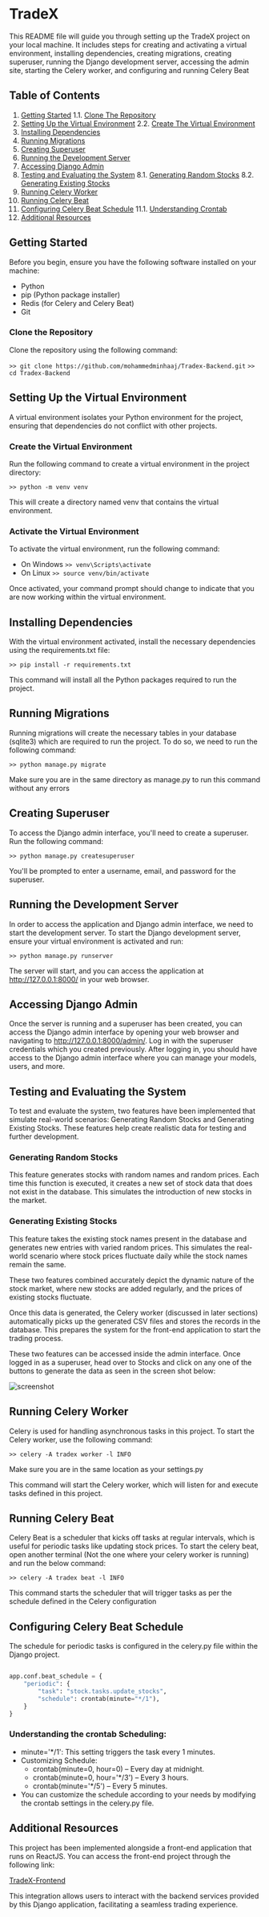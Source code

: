 # TradeX

This README file will guide you through setting up the TradeX project on your local machine. It includes steps for creating and activating a virtual environment, installing dependencies, creating migrations, creating superuser, running the Django development server, accessing the admin site, starting the Celery worker, and configuring and running Celery Beat

## Table of Contents

1. [Getting Started](#getting-started)
    1.1. [Clone The Repository](#clone-the-repository)
2. [Setting Up the Virtual Environment](#setting-up-the-virtual-environment)
    2.2. [Create The Virtual Environment](#create-the-virtual-environment)
3. [Installing Dependencies](#installing-dependencies)
4. [Running Migrations](#running-migrations)
5. [Creating Superuser](#creating-superuser)
6. [Running the Development Server](#running-the-development-server)
7. [Accessing Django Admin](#accessing-django-admin)
8. [Testing and Evaluating the System](#testing-and-evaluating-the-system)
    8.1. [Generating Random Stocks](#generating-random-stocks)
    8.2. [Generating Existing Stocks](#generating-existing-stocks)
9. [Running Celery Worker](#running-celery-worker)
10. [Running Celery Beat](#running-celery-beat)
11. [Configuring Celery Beat Schedule](#configuring-celery-beat-schedule)
    11.1. [Understanding Crontab](#understanding-the-crontab-scheduling)
12. [Additional Resources](#additional-resources)

## Getting Started

Before you begin, ensure you have the following software installed on your machine:

- Python
- pip (Python package installer)
- Redis (for Celery and Celery Beat)
- Git

### Clone the Repository

Clone the repository using the following command:

` >> git clone https://github.com/mohammedminhaaj/Tradex-Backend.git `
` >> cd Tradex-Backend `

## Setting Up the Virtual Environment

A virtual environment isolates your Python environment for the project, ensuring that dependencies do not conflict with other projects.

### Create the Virtual Environment

Run the following command to create a virtual environment in the project directory:

` >> python -m venv venv `

This will create a directory named venv that contains the virtual environment.

### Activate the Virtual Environment

To activate the virtual environment, run the following command:

- On Windows
    ` >> venv\Scripts\activate `
- On Linux
    ` >> source venv/bin/activate `

Once activated, your command prompt should change to indicate that you are now working within the virtual environment.

## Installing Dependencies

With the virtual environment activated, install the necessary dependencies using the requirements.txt file:

` >> pip install -r requirements.txt `

This command will install all the Python packages required to run the project.

## Running Migrations

Running migrations will create the necessary tables in your database (sqlite3) which are required to run the project. To do so, we need to run the following command:

` >> python manage.py migrate `

Make sure you are in the same directory as manage.py to run this command without any errors

## Creating Superuser

To access the Django admin interface, you'll need to create a superuser. Run the following command:

` >> python manage.py createsuperuser `

You'll be prompted to enter a username, email, and password for the superuser.

## Running the Development Server

In order to access the application and Django admin interface, we need to start the development server. To start the Django development server, ensure your virtual environment is activated and run:

` >> python manage.py runserver `

The server will start, and you can access the application at http://127.0.0.1:8000/ in your web browser.

## Accessing Django Admin

Once the server is running and a superuser has been created, you can access the Django admin interface by opening your web browser and navigating to http://127.0.0.1:8000/admin/. Log in with the superuser credentials which you created previously. After logging in, you should have access to the Django admin interface where you can manage your models, users, and more.

## Testing and Evaluating the System

To test and evaluate the system, two features have been implemented that simulate real-world scenarios: Generating Random Stocks and Generating Existing Stocks. These features help create realistic data for testing and further development.

### Generating Random Stocks

This feature generates stocks with random names and random prices. Each time this function is executed, it creates a new set of stock data that does not exist in the database. This simulates the introduction of new stocks in the market.

### Generating Existing Stocks

This feature takes the existing stock names present in the database and generates new entries with varied random prices. This simulates the real-world scenario where stock prices fluctuate daily while the stock names remain the same.

These two features combined accurately depict the dynamic nature of the stock market, where new stocks are added regularly, and the prices of existing stocks fluctuate.

Once this data is generated, the Celery worker (discussed in later sections) automatically picks up the generated CSV files and stores the records in the database. This prepares the system for the front-end application to start the trading process.

These two features can be accessed inside the admin interface. Once logged in as a superuser, head over to Stocks and click on any one of the buttons to generate the data as seen in the screen shot below:

![screenshot](./assets/image.png)

## Running Celery Worker

Celery is used for handling asynchronous tasks in this project. To start the Celery worker, use the following command:

` >> celery -A tradex worker -l INFO `

Make sure you are in the same location as your settings.py

This command will start the Celery worker, which will listen for and execute tasks defined in this project.

## Running Celery Beat

Celery Beat is a scheduler that kicks off tasks at regular intervals, which is useful for periodic tasks like updating stock prices. To start the celery beat, open another terminal (Not the one where your celery worker is running) and run the below command:

` >> celery -A tradex beat -l INFO `

This command starts the scheduler that will trigger tasks as per the schedule defined in the Celery configuration

## Configuring Celery Beat Schedule

The schedule for periodic tasks is configured in the celery.py file within the Django project.

```python

app.conf.beat_schedule = {
    "periodic": {
        "task": "stock.tasks.update_stocks",
        "schedule": crontab(minute="*/1"),
    }
}

```

### Understanding the crontab Scheduling:
- minute='*/1': This setting triggers the task every 1 minutes.
- Customizing Schedule:
    - crontab(minute=0, hour=0) – Every day at midnight.
    - crontab(minute=0, hour='*/3') – Every 3 hours.
    - crontab(minute='*/5') – Every 5 minutes.
- You can customize the schedule according to your needs by modifying the crontab settings in the celery.py file.

## Additional Resources

This project has been implemented alongside a front-end application that runs on ReactJS. You can access the front-end project through the following link:

[TradeX-Frontend](https://github.com/mohammedminhaaj/Tradex-Frontend)

This integration allows users to interact with the backend services provided by this Django application, facilitating a seamless trading experience.







